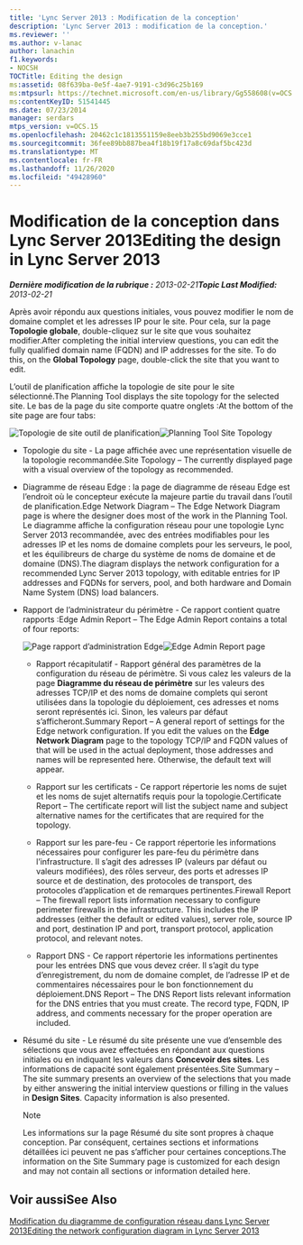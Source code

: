 ```yaml
---
title: 'Lync Server 2013 : Modification de la conception'
description: 'Lync Server 2013 : modification de la conception.'
ms.reviewer: ''
ms.author: v-lanac
author: lanachin
f1.keywords:
- NOCSH
TOCTitle: Editing the design
ms:assetid: 08f639ba-0e5f-4ae7-9191-c3d96c25b169
ms:mtpsurl: https://technet.microsoft.com/en-us/library/Gg558608(v=OCS.15)
ms:contentKeyID: 51541445
ms.date: 07/23/2014
manager: serdars
mtps_version: v=OCS.15
ms.openlocfilehash: 20462c1c1813551159e8eeb3b255bd9069e3cce1
ms.sourcegitcommit: 36fee89bb887bea4f18b19f17a8c69daf5bc423d
ms.translationtype: MT
ms.contentlocale: fr-FR
ms.lasthandoff: 11/26/2020
ms.locfileid: "49428960"
---
```

# <a name="editing-the-design-in-lync-server-2013"></a><span data-ttu-id="8d191-103">Modification de la conception dans Lync Server 2013</span><span class="sxs-lookup"><span data-stu-id="8d191-103">Editing the design in Lync Server 2013</span></span>

<div data-xmlns="http://www.w3.org/1999/xhtml">

<div class="topic" data-xmlns="http://www.w3.org/1999/xhtml" data-msxsl="urn:schemas-microsoft-com:xslt" data-cs="https://msdn.microsoft.com/">

<div data-asp="https://msdn2.microsoft.com/asp">



</div>

<div id="mainSection">

<div id="mainBody"><span data-ttu-id="8d191-104">

<span> </span></span><span class="sxs-lookup"><span data-stu-id="8d191-104">

<span> </span></span></span>

<span data-ttu-id="8d191-105">_**Dernière modification de la rubrique :** 2013-02-21_</span><span class="sxs-lookup"><span data-stu-id="8d191-105">_**Topic Last Modified:** 2013-02-21_</span></span>

<span data-ttu-id="8d191-p101">Après avoir répondu aux questions initiales, vous pouvez modifier le nom de domaine complet et les adresses IP pour le site. Pour cela, sur la page **Topologie globale**, double-cliquez sur le site que vous souhaitez modifier.</span><span class="sxs-lookup"><span data-stu-id="8d191-p101">After completing the initial interview questions, you can edit the fully qualified domain name (FQDN) and IP addresses for the site. To do this, on the **Global Topology** page, double-click the site that you want to edit.</span></span>

<span data-ttu-id="8d191-108">L’outil de planification affiche la topologie de site pour le site sélectionné.</span><span class="sxs-lookup"><span data-stu-id="8d191-108">The Planning Tool displays the site topology for the selected site.</span></span> <span data-ttu-id="8d191-109">Le bas de la page du site comporte quatre onglets :</span><span class="sxs-lookup"><span data-stu-id="8d191-109">At the bottom of the site page are four tabs:</span></span>

<span data-ttu-id="8d191-110">![Topologie de site outil de planification](images/Gg558608.e6189c20-360a-42bd-ba90-11bdb5b7551b(OCS.15).jpg "Topologie de site outil de planification")</span><span class="sxs-lookup"><span data-stu-id="8d191-110">![Planning Tool Site Topology](images/Gg558608.e6189c20-360a-42bd-ba90-11bdb5b7551b(OCS.15).jpg "Planning Tool Site Topology")</span></span>

  - <span data-ttu-id="8d191-111">Topologie du site - La page affichée avec une représentation visuelle de la topologie recommandée.</span><span class="sxs-lookup"><span data-stu-id="8d191-111">Site Topology – The currently displayed page with a visual overview of the topology as recommended.</span></span>

  - <span data-ttu-id="8d191-112">Diagramme de réseau Edge : la page de diagramme de réseau Edge est l’endroit où le concepteur exécute la majeure partie du travail dans l’outil de planification.</span><span class="sxs-lookup"><span data-stu-id="8d191-112">Edge Network Diagram – The Edge Network Diagram page is where the designer does most of the work in the Planning Tool.</span></span> <span data-ttu-id="8d191-113">Le diagramme affiche la configuration réseau pour une topologie Lync Server 2013 recommandée, avec des entrées modifiables pour les adresses IP et les noms de domaine complets pour les serveurs, le pool, et les équilibreurs de charge du système de noms de domaine et de domaine (DNS).</span><span class="sxs-lookup"><span data-stu-id="8d191-113">The diagram displays the network configuration for a recommended Lync Server 2013 topology, with editable entries for IP addresses and FQDNs for servers, pool, and both hardware and Domain Name System (DNS) load balancers.</span></span>

  - <span data-ttu-id="8d191-114">Rapport de l’administrateur du périmètre - Ce rapport contient quatre rapports :</span><span class="sxs-lookup"><span data-stu-id="8d191-114">Edge Admin Report – The Edge Admin Report contains a total of four reports:</span></span>
    
    <span data-ttu-id="8d191-115">![Page rapport d’administration Edge](images/Gg558608.0019cc5e-af39-4cb9-82ce-58f6388242ff(OCS.15).jpg "Page rapport d’administration Edge")</span><span class="sxs-lookup"><span data-stu-id="8d191-115">![Edge Admin Report page](images/Gg558608.0019cc5e-af39-4cb9-82ce-58f6388242ff(OCS.15).jpg "Edge Admin Report page")</span></span>  
    
      - <span data-ttu-id="8d191-p104">Rapport récapitulatif - Rapport général des paramètres de la configuration du réseau de périmètre. Si vous calez les valeurs de la page **Diagramme du réseau de périmètre** sur les valeurs des adresses TCP/IP et des noms de domaine complets qui seront utilisées dans la topologie du déploiement, ces adresses et noms seront représentés ici. Sinon, les valeurs par défaut s’afficheront.</span><span class="sxs-lookup"><span data-stu-id="8d191-p104">Summary Report – A general report of settings for the Edge network configuration. If you edit the values on the **Edge Network Diagram** page to the topology TCP/IP and FQDN values of that will be used in the actual deployment, those addresses and names will be represented here. Otherwise, the default text will appear.</span></span>
    
      - <span data-ttu-id="8d191-119">Rapport sur les certificats - Ce rapport répertorie les noms de sujet et les noms de sujet alternatifs requis pour la topologie.</span><span class="sxs-lookup"><span data-stu-id="8d191-119">Certificate Report – The certificate report will list the subject name and subject alternative names for the certificates that are required for the topology.</span></span>
    
      - <span data-ttu-id="8d191-p105">Rapport sur les pare-feu - Ce rapport répertorie les informations nécessaires pour configurer les pare-feu du périmètre dans l’infrastructure. Il s’agit des adresses IP (valeurs par défaut ou valeurs modifiées), des rôles serveur, des ports et adresses IP source et de destination, des protocoles de transport, des protocoles d’application et de remarques pertinentes.</span><span class="sxs-lookup"><span data-stu-id="8d191-p105">Firewall Report – The firewall report lists information necessary to configure perimeter firewalls in the infrastructure. This includes the IP addresses (either the default or edited values), server role, source IP and port, destination IP and port, transport protocol, application protocol, and relevant notes.</span></span>
    
      - <span data-ttu-id="8d191-p106">Rapport DNS - Ce rapport répertorie les informations pertinentes pour les entrées DNS que vous devez créer. Il s’agit du type d’enregistrement, du nom de domaine complet, de l’adresse IP et de commentaires nécessaires pour le bon fonctionnement du déploiement.</span><span class="sxs-lookup"><span data-stu-id="8d191-p106">DNS Report – The DNS Report lists relevant information for the DNS entries that you must create. The record type, FQDN, IP address, and comments necessary for the proper operation are included.</span></span>

  - <span data-ttu-id="8d191-p107">Résumé du site - Le résumé du site présente une vue d’ensemble des sélections que vous avez effectuées en répondant aux questions initiales ou en indiquant les valeurs dans **Concevoir des sites**. Les informations de capacité sont également présentées.</span><span class="sxs-lookup"><span data-stu-id="8d191-p107">Site Summary – The site summary presents an overview of the selections that you made by either answering the initial interview questions or filling in the values in **Design Sites**. Capacity information is also presented.</span></span>
    
    <div>
    

    > [!NOTE]  
    > <span data-ttu-id="8d191-126">Les informations sur la page Résumé du site sont propres à chaque conception. Par conséquent, certaines sections et informations détaillées ici peuvent ne pas s’afficher pour certaines conceptions.</span><span class="sxs-lookup"><span data-stu-id="8d191-126">The information on the Site Summary page is customized for each design and may not contain all sections or information detailed here.</span></span>

    
    </div>

<div>

## <a name="see-also"></a><span data-ttu-id="8d191-127">Voir aussi</span><span class="sxs-lookup"><span data-stu-id="8d191-127">See Also</span></span>


[<span data-ttu-id="8d191-128">Modification du diagramme de configuration réseau dans Lync Server 2013</span><span class="sxs-lookup"><span data-stu-id="8d191-128">Editing the network configuration diagram in Lync Server 2013</span></span>](lync-server-2013-editing-the-network-configuration-diagram.md)  
  

<span data-ttu-id="8d191-129"></div>

</div>

<span> </span>

</div>

</div>

</span><span class="sxs-lookup"><span data-stu-id="8d191-129"></div>

</div>

<span> </span>

</div>

</div>

</span></span></div>

